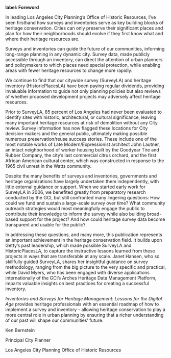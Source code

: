 **label: Foreword**

In leading Los Angeles City Planning’s Office of Historic Resources, I’ve seen firsthand how surveys and inventories serve as key building blocks of heritage conservation. Cities can only preserve their significant places and plan for how their neighborhoods should evolve if they first know what and where their heritage resources are.

Surveys and inventories can guide the future of our communities, informing long-range planning in any dynamic city. Survey data, made publicly accessible through an inventory, can direct the attention of urban planners and policymakers to which places need special protection, while enabling areas with fewer heritage resources to change more rapidly.

We continue to find that our citywide survey (SurveyLA) and heritage inventory (HistoricPlacesLA) have been paying regular dividends, providing invaluable information to guide not only planning policies but also reviews of whether proposed development projects may adversely affect heritage resources.

Prior to SurveyLA, 85 percent of Los Angeles had never been evaluated to identify sites with historic, architectural, or cultural significance, leaving many important heritage resources at risk of demolition without any City review. Survey information has now flagged these locations for City decision-makers and the general public, ultimately making possible numerous preservation/reuse success stories. These include one of the most notable works of Late Modern/Expressionist architect John Lautner, an intact neighborhood of worker housing built by the Goodyear Tire and Rubber Company, the city’s last commercial citrus orchard, and the first African American cultural center, which was constructed in response to the 1965 civil unrest in the Watts community.

Despite the many benefits of surveys and inventories, governments and heritage organizations have largely undertaken them independently, with little external guidance or support. When we started early work for SurveyLA in 2006, we benefited greatly from preparatory research conducted by the GCI, but still confronted many lingering questions: How could we fund and sustain a large-scale survey over time? What community outreach strategies would most meaningfully engage the public to contribute their knowledge to inform the survey while also building broad-based support for the project? And how could heritage survey data become transparent and usable for the public?

In addressing these questions, and many more, this publication represents an important achievement in the heritage conservation field. It builds upon Getty’s past leadership, which made possible SurveyLA and HistoricPlacesLA, to capture the instructive lessons learned from these projects in ways that are transferable at any scale. Janet Hansen, who so skillfully guided SurveyLA, shares her insightful guidance on survey methodology, ranging from the big picture to the very specific and practical, while David Myers, who has been engaged with diverse applications internationally of the GCI’s Arches Heritage Data Management Platform, imparts valuable insights on best practices for creating a successful inventory.

*Inventories and Surveys for Heritage Management: Lessons for the Digital Age* provides heritage professionals with an essential roadmap of how to implement a survey and inventory – allowing heritage conservation to play a more central role in urban planning by ensuring that a richer understanding of our past will shape our communities’ future.

Ken Bernstein

Principal City Planner

Los Angeles City Planning Office of Historic Resources
